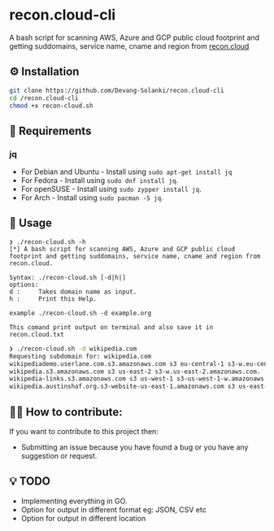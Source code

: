 # recon.cloud-cli
A bash script for scanning AWS, Azure and GCP public cloud footprint and getting suddomains, service name, cname and region from [recon.cloud](https://recon.cloud/) 

## ⚙ Installation
```bash
git clone https://github.com/Devang-Solanki/recon.cloud-cli
cd /recon.cloud-cli
chmod +x recon-cloud.sh
```
## 📃 Requirements
### jq
- For Debian and Ubuntu - Install using `sudo apt-get install jq`
- For Fedora - Install using `sudo dnf install jq`.
- For openSUSE - Install using `sudo zypper install jq`.
- For Arch - Install using `sudo pacman -S jq`.


## 📔 Usage
```
❯ ./recon-cloud.sh -h
[*] A bash script for scanning AWS, Azure and GCP public cloud footprint and getting suddomains, service name, cname and region from recon.cloud.

Syntax: ./recon-cloud.sh [-d|h|]
options:
d :     Takes domain name as input.
h :     Print this Help.

example ./recon-cloud.sh -d example.org 

This comand print output on terminal and also save it in recon.cloud.txt
```
```bash
❯ ./recon-cloud.sh -d wikipedia.com
Requesting subdomain for: wikipedia.com
wikipediademo.userlane.com.s3.amazonaws.com s3 eu-central-1 s3-w.eu-central-1.amazonaws.com.
wikipedia.s3.amazonaws.com s3 us-east-2 s3-w.us-east-2.amazonaws.com.
wikipedia-links.s3.amazonaws.com s3 us-west-1 s3-us-west-1-w.amazonaws.com.
wikipedia.austinshaf.org.s3-website-us-east-1.amazonaws.com s3 us-east-1 s3-website.us-east-1.amazonaws.com.
```
## 🤝🏻 How to contribute:
If you want to contribute to this project then:
- Submitting an issue because you have found a bug or you have any suggestion or request.

## 💡 TODO
- Implementing everything in GO.
- Option for output in different format eg: JSON, CSV etc
- Option for output in different location
